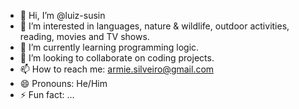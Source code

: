 - 👋 Hi, I’m @luiz-susin
- 👀 I’m interested in languages, nature & wildlife, outdoor activities, reading, movies and TV shows.
- 🌱 I’m currently learning programming logic.
- 💞️ I’m looking to collaborate on coding projects.
- 📫 How to reach me: armie.silveiro@gmail.com
- 😄 Pronouns: He/Him
- ⚡ Fun fact: ...

<!---
luiz-susin/luiz-susin is a ✨ special ✨ repository because its `README.md` (this file) appears on your GitHub profile.
You can click the Preview link to take a look at your changes.
--->
